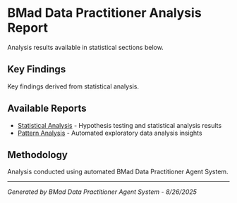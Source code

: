 # BMad Data Practitioner Analysis Report

Analysis results available in statistical sections below.

## Key Findings

Key findings derived from statistical analysis.

## Available Reports

- [Statistical Analysis](/reports) - Hypothesis testing and statistical analysis results
- [Pattern Analysis](/analysis) - Automated exploratory data analysis insights

## Methodology

Analysis conducted using automated BMad Data Practitioner Agent System.

---

*Generated by BMad Data Practitioner Agent System - 8/26/2025*